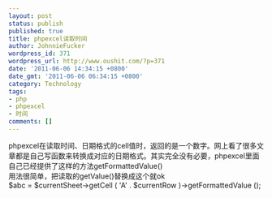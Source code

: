 ```yaml
---
layout: post
status: publish
published: true
title: phpexcel读取时间
author: JohnnieFucker
wordpress_id: 371
wordpress_url: http://www.oushit.com/?p=371
date: '2011-06-06 14:34:15 +0800'
date_gmt: '2011-06-06 06:34:15 +0800'
category: Technology
tags:
- php
- phpexcel
- 时间
comments: []
---
```

<p>phpexcel在读取时间、日期格式的cell值时，返回的是一个数字。网上看了很多文章都是自己写函数来转换成对应的日期格式。其实完全没有必要，phpexcel里面自己已经提供了这样的方法getFormattedValue()<br />
用法很简单，把读取的getValue()替换成这个就ok<br />
$abc = $currentSheet->getCell ( 'A' . $currentRow )->getFormattedValue ();</p>
